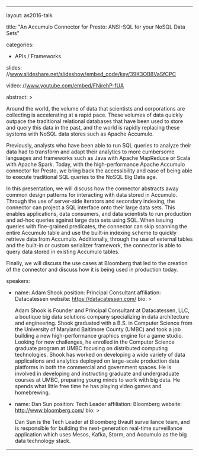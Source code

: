 ---

layout: as2016-talk

title: "An Accumulo Connector for Presto: ANSI-SQL for your NoSQL Data Sets"

categories:
  - APIs / Frameworks

slides: //www.slideshare.net/slideshow/embed_code/key/39K3OB8VaSfCPC

video: //www.youtube.com/embed/FNirehP-fUA

abstract: >
  
  <p>Around the world, the volume of data that scientists and corporations are collecting is accelerating at a rapid pace. These volumes of data quickly outpace the traditional relational databases that have been used to store and query this data in the past, and the world is rapidly replacing these systems with NoSQL data stores such as Apache Accumulo.</p>

  <p>Previously, analysts who have been able to run SQL queries to analyze their data had to transform and adapt their analytics to more cumbersome languages and frameworks such as Java with Apache MapReduce or Scala with Apache Spark. Today, with the high-performance Apache Accumulo connector for Presto, we bring back the accessibility and ease of being able to execute traditional SQL queries to the NoSQL Big Data age.</p>

  <p>In this presentation, we will discuss how the connector abstracts away common design patterns for interacting with data stored in Accumulo.  Through the use of server-side iterators and secondary indexing, the connector can project a SQL interface onto their large data sets.  This enables applications, data consumers, and data scientists to run production and ad-hoc queries against large data sets using SQL.  When issuing queries with fine-grained predicates, the connector can skip scanning the entire Accumulo table and use the built-in indexing scheme to quickly retrieve data from Accumulo. Additionally, through the use of external tables and the built-in or custom serializer framework, the connector is able to query data stored in existing Accumulo tables.</p>

  <p>Finally, we will discuss the use cases at Bloomberg that led to the creation of the connector and discuss how it is being used in production today.</p>

speakers:
  
  - name: Adam Shook
    position: Principal Consultant
    affiliation: Datacatessen
    website: https://datacatessen.com/
    bio: >

      Adam Shook is Founder and Principal Consultant at Datacatessen, LLC, a boutique big data solutions company specializing in data architecture and engineering. Shook graduated with a B.S. in Computer Science from the University of Maryland Baltimore County (UMBC) and took a job building a new high-performance graphics engine for a game studio. Looking for new challenges, he enrolled in the Computer Science graduate program at UMBC focusing on distributed computing technologies.  Shook has worked on developing a wide variety of data applications and analytics deployed on large-scale production data platforms in both the commercial and government spaces.  He is involved in developing and instructing graduate and undergraduate courses at UMBC, preparing young minds to work with big data.  He spends what little free time he has playing video games and homebrewing.

  - name: Dan Sun
    position: Tech Leader
    affiliation: Bloomberg
    website: http://www.bloomberg.com/
    bio: >

      Dan Sun is the Tech Leader at Bloomberg Bvault surveillance team, and is responsible for building the next-generation real-time surveillance application which uses Mesos, Kafka, Storm, and Accumulo as the big data technology stack.
---